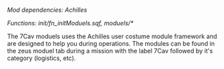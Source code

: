 _Mod dependencies: Achilles_

_Functions: init/fn_initModuels.sqf, moduels/*_

The 7Cav moduels uses the Achilles user costume module framework and are designed to help you during operations. The modules can be found in the zeus moduel tab during a mission with the label 7Cav followed by it's category (logistics, etc).